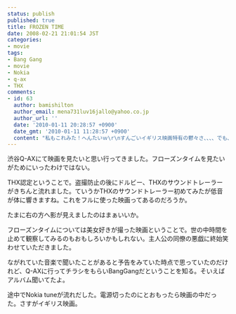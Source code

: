 ```yaml
---
status: publish
published: true
title: FROZEN TIME
date: 2008-02-21 21:01:54 JST
categories:
- movie
tags:
- Bang Gang
- movie
- Nokia
- q-ax
- THX
comments:
- id: 63
  author: bamishilton
  author_email: mena731luv16jallo@yahoo.co.jp
  author_url: ''
  date: '2010-01-11 20:28:57 +0900'
  date_gmt: '2010-01-11 11:28:57 +0900'
  content: "私もこれみた！へんたいｗ\r\nすんごいイギリス映画特有の鬱々さ、、、、でも、ラストのキラキラしたシーンがすきだったな。"
---
```

渋谷Q-AXにて映画を見たいと思い行ってきました。フローズンタイムを見たいがためにいったわけではない。

THX認定ということで。盗撮防止の後にドルビー、THXのサウンドトレーラーがきちんと流れました。ていうかTHXのサウンドトレーラー初めてみたが低音が体に響きますね。これをフルに使った映画ってあるのだろうか。

たまに右の方へ影が見えましたのはまぁいいか。

フローズンタイムについては美女好きが撮った映画ということで。世の中時間を止めて観察してみるのもおもしろいかもしれない。主人公の同僚の悪戯に終始笑わせていただきました。

ながれていた音楽で聞いたことがあると予告をみていた時点で思っていたのだけれど、Q-AXに行ってチラシをもらいBangGangだということを知る。そいえばアルバム聞いてたよ。

途中でNokia tuneが流れだした。電源切ったのにとおもったら映画の中だった。さすがイギリス映画。
